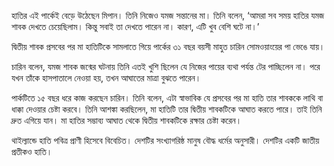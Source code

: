 হাতির এই পার্কেই বেড়ে উঠেছেন মিপান। তিনি নিজেও যমজ সন্তানের মা। তিনি বলেন, ‘আমরা সব সময় হাতির যমজ শাবক দেখতে চেয়েছিলাম। কিন্তু সবাই তা দেখতে পারেন না। কারণ, এটি খুব বেশি ঘটে না।’

দ্বিতীয় শাবক প্রসবের পর মা হাতিটিকে সামলাতে গিয়ে পার্কের ৩১ বছর বয়সী মাহুত চারিন সোমওয়াংয়ের পা ভেঙে যায়।

চারিন বলেন, যমজ শাবক জন্মের ঘটনায় তিনি এতই খুশি ছিলেন যে নিজের পায়ের ব্যথা পর্যন্ত টের পাচ্ছিলেন না। পরে যখন তাঁকে হাসপাতালে নেওয়া হয়, তখন আঘাতের মাত্রা বুঝতে পারেন।

পার্কটিতে ১৫ বছর ধরে কাজ করছেন চারিন। তিনি বলেন, এটা স্বাভাবিক যে প্রসবের পর মা হাতি তার শাবককে লাথি বা ধাক্কা দেওয়ার চেষ্টা করবে। তিনি আশঙ্কা করছিলেন, মা হাতিটি তার দ্বিতীয় শাবকটিকে আঘাত করতে পারে। তাই তিনি দ্রুত এগিয়ে যান। মা হাতির সম্ভাব্য আঘাত থেকে দ্বিতীয় শাবকটিকে রক্ষার চেষ্টা করেন।

থাইল্যান্ডে হাতি পবিত্র প্রাণী হিসেবে বিবেচিত। দেশটির সংখ্যাগরিষ্ঠ মানুষ বৌদ্ধ ধর্মের অনুসারী। দেশটির একটি জাতীয় প্রতীকও হাতি।
